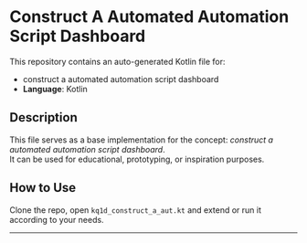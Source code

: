 # Construct A Automated Automation Script Dashboard

This repository contains an auto-generated Kotlin file for:

- construct a automated automation script dashboard
- **Language**: Kotlin

## Description

This file serves as a base implementation for the concept: *construct a automated automation script dashboard*.  
It can be used for educational, prototyping, or inspiration purposes.

## How to Use

Clone the repo, open `kq1d_construct_a_aut.kt` and extend or run it according to your needs.

---


